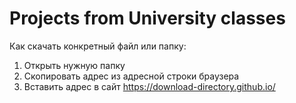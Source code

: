 # Projects from University classes
Как скачать конкретный файл или папку:
1) Открыть нужную папку
2) Скопировать адрес из адресной строки браузера
3) Вставить адрес в сайт https://download-directory.github.io/
